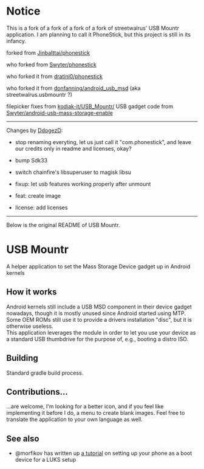 # Notice
This is a fork of a fork of a fork of a fork of streetwalrus' USB Mountr application.
I am planning to call it PhoneStick, but this project is still in its infancy.

forked from [JinbaIttai/phonestick](https://github.com/Swyter/phonestick)

who forked from [Swyter/phonestick](https://github.com/Swyter/phonestick)

who forked it from [dratini0/phonestick](https://github.com/dratini0/phonestick)

who forked it from [donfanning/android\_usb\_msd](https://github.com/donfanning/android_usb_msd) (aka streetwalrus.usbmountr ?)

filepicker fixes from [kodiak-it/USB\_Mountr/](https://github.com/kodiak-it/USB_Mountr)
USB gadget code from [Swyter/android-usb-mass-storage-enable](https://github.com/Swyter/android-usb-mass-storage-enable)

---

Changes by [DdogezD](https://github.com/DdogezD):

- stop renaming everyting, let us just call it "com.phonestick", and leave our credits only in readme and licenses, okay?

- bump Sdk33
- switch chainfire's libsuperuser to magisk libsu
- fixup: let usb features working properly after unmount
- feat: create image
- license: add licenses

---

Below is the original README of USB Mountr.

# USB Mountr
A helper application to set the Mass Storage Device gadget up in Android kernels  

## How it works
Android kernels still include a USB MSD component in their device gadget nowadays, though it is mostly unused since
Android started using MTP. Some OEM ROMs still use it to provide a drivers installation "disc", but it is otherwise
useless.  
This application leverages the module in order to let you use your device as a standard USB thumbdrive for the purpose
of, e.g., booting a distro ISO.

## Building
Standard gradle build process.

## Contributions...
...are welcome, I'm looking for a better icon, and if you feel like implementing it before I do, a menu to create blank
images. Feel free to translate the application to your own language as well.

## See also
- @morfikov has written up [a tutorial](https://gist.github.com/morfikov/0bd574817143d0239c5a0e1259613b7d) on setting up
  your phone as a boot device for a LUKS setup

